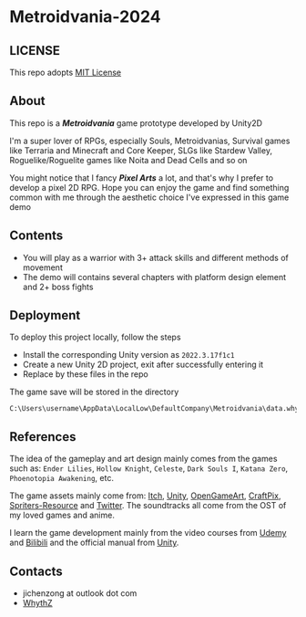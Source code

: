 # Metroidvania-2024

## LICENSE
This repo adopts [MIT License](https://spdx.org/licenses/MIT)

## About
This repo is a ***Metroidvania*** game prototype developed by Unity2D

I'm a super lover of RPGs, especially Souls, Metroidvanias, Survival games like Terraria and Minecraft and Core Keeper, SLGs like Stardew Valley, Roguelike/Roguelite games like Noita and Dead Cells and so on

You might notice that I fancy ***Pixel Arts*** a lot, and that's why I prefer to develop a pixel 2D RPG. Hope you can enjoy the game and find something common with me through the aesthetic choice I've expressed in this game demo 

## Contents
- You will play as a warrior with 3+ attack skills and different methods of movement
- The demo will contains several chapters with platform design element and 2+ boss fights

## Deployment
To deploy this project locally, follow the steps
- Install the corresponding Unity version as `2022.3.17f1c1`
- Create a new Unity 2D project, exit after successfully entering it
- Replace by these files in the repo

The game save will be stored in the directory
```
C:\Users\username\AppData\LocalLow\DefaultCompany\Metroidvania\data.whythz
```

## References
The idea of the gameplay and art design mainly comes from the games such as: `Ender Lilies`, `Hollow Knight`, `Celeste`, `Dark Souls I`, `Katana Zero`, `Phoenotopia Awakening`, etc.

The game assets mainly come from: [Itch](https://itch.io/), [Unity](https://assetstore.unity.com/zh-CN), [OpenGameArt](https://opengameart.org/), [CraftPix](https://craftpix.net/), [Spriters-Resource](https://www.spriters-resource.com/) and [Twitter](https://x.com). The soundtracks all come from the OST of my loved games and anime.

I learn the game development mainly from the video courses from [Udemy](https://www.udemy.com/course/2d-rpg-alexdev/) and [Bilibili](https://www.bilibili.com/) and the official manual from [Unity](https://docs.unity.cn/2021.3/Documentation/Manual/UnityManual.html).

## Contacts
- jichenzong at outlook dot com
- [WhythZ](https://space.bilibili.com/25804487?spm_id_from=333.1007.0.0)